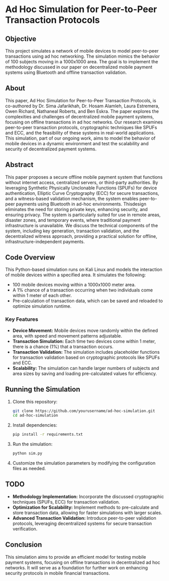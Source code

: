 # Ad Hoc Simulation for Peer-to-Peer Transaction Protocols

## Objective
This project simulates a network of mobile devices to model peer-to-peer transactions using ad hoc networking. The simulation mimics the behavior of 100 subjects moving in a 1000x1000 area. The goal is to implement the methodology discussed in our paper on decentralized mobile payment systems using Bluetooth and offline transaction validation.

## About
This paper, Ad Hoc Simulation for Peer-to-Peer Transaction Protocols, is co-authored by Dr. Sima Jafarikhah, Dr. Hosam Alamleh, Laura Estremera, Owen Richard, Nathaneal Roberts, and Ben Eskra. The paper explores the complexities and challenges of decentralized mobile payment systems, focusing on offline transactions in ad hoc networks. Our research examines peer-to-peer transaction protocols, cryptographic techniques like SPUFs and ECC, and the feasibility of these systems in real-world applications. This simulation, part of our ongoing work, aims to model the behavior of mobile devices in a dynamic environment and test the scalability and security of decentralized payment systems.

## Abstract
This paper proposes a secure offline mobile payment system that functions without internet access, centralized servers, or third-party authorities. By leveraging Synthetic Physically Unclonable Functions (SPUFs) for device authentication, Elliptic Curve Cryptography (ECC) for secure transactions, and a witness-based validation mechanism, the system enables peer-to-peer payments using Bluetooth in ad-hoc environments. Thisdesign eliminates the need for storing private keys, enhancing security, and ensuring privacy. The system is particularly suited for use in remote areas, disaster zones, and temporary
events, where traditional payment infrastructure is unavailable. We discuss the technical components of the system, including key generation, transaction validation, and the decentralized witness approach, providing a practical solution for offline, infrastructure-independent payments.

## Code Overview
This Python-based simulation runs on Kali Linux and models the interaction of mobile devices within a specified area. It simulates the following:

- 100 mobile devices moving within a 1000x1000 meter area.
- A 1% chance of a transaction occurring when two individuals come within 1 meter of each other.
- Pre-calculation of transaction data, which can be saved and reloaded to optimize simulation runtime.

### Key Features
- **Device Movement:** Mobile devices move randomly within the defined area, with speed and movement patterns adjustable.
- **Transaction Simulation:** Each time two devices come within 1 meter, there is a chance (1%) that a transaction occurs.
- **Transaction Validation:** The simulation includes placeholder functions for transaction validation based on cryptographic protocols like SPUFs and ECC.
- **Scalability:** The simulation can handle larger numbers of subjects and area sizes by saving and loading pre-calculated values for efficiency.

## Running the Simulation
1. Clone this repository:
   ```bash
   git clone https://github.com/yourusername/ad-hoc-simulation.git
   cd ad-hoc-simulation
   ```

2. Install dependencies:
   ```bash
   pip install -r requirements.txt
   ```

3. Run the simulation:
   ```bash
   python sim.py
   ```

4. Customize the simulation parameters by modifying the configuration files as needed.

## TODO
- **Methodology Implementation:** Incorporate the discussed cryptographic techniques (SPUFs, ECC) for transaction validation.
- **Optimization for Scalability:** Implement methods to pre-calculate and store transaction data, allowing for faster simulations with larger scales.
- **Advanced Transaction Validation:** Introduce peer-to-peer validation protocols, leveraging decentralized systems for secure transaction verification.

## Conclusion
This simulation aims to provide an efficient model for testing mobile payment systems, focusing on offline transactions in decentralized ad hoc networks. It will serve as a foundation for further work on enhancing security protocols in mobile financial transactions.
